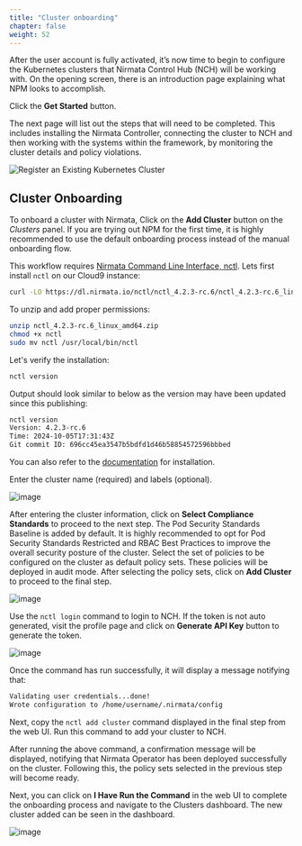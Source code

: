 ```yaml
---
title: "Cluster onboarding" 
chapter: false
weight: 52 
---
```


After the user account is fully activated, it’s now time to begin to configure the Kubernetes clusters that Nirmata Control Hub (NCH) will be working with. On the opening screen, there is an introduction page explaining what NPM looks to accomplish.

Click the **Get Started** button.

The next page will list out the steps that will need to be completed. This includes installing the Nirmata Controller, connecting the cluster to NCH and then working with the systems within the framework, by monitoring the cluster details and policy violations.

![Register an Existing Kubernetes Cluster](/images/register.jpg)

## Cluster Onboarding
To onboard a cluster with Nirmata,
 Click on the **Add Cluster** button on the *Clusters* panel. If you are trying out NPM for the first time, it is highly recommended to use the default onboarding process instead of the manual onboarding flow.

This workflow requires [Nirmata Command Line Interface, nctl](https://downloads.nirmata.io/nctl/downloads/). Lets first install `nctl` on our Cloud9 instance:

```bash
curl -LO https://dl.nirmata.io/nctl/nctl_4.2.3-rc.6/nctl_4.2.3-rc.6_linux_amd64.zip
```

To unzip and add proper permissions:

```bash
unzip nctl_4.2.3-rc.6_linux_amd64.zip
chmod +x nctl
sudo mv nctl /usr/local/bin/nctl
```

Let's verify the installation:

```bash
nctl version
```

Output should look similar to below as the version may have been updated since this publishing:

```bash
nctl version
Version: 4.2.3-rc.6
Time: 2024-10-05T17:31:43Z
Git commit ID: 696cc45ea3547b5bdfd1d46b58854572596bbbed
```

You can also refer to the [documentation](https://docs.nirmata.io/docs/nctl/installation/) for installation.

Enter the cluster name (required) and labels (optional).

![image](/images/add_cluster_1.png)

After entering the cluster information, click on **Select Compliance Standards** to proceed to the next step.
The Pod Security Standards Baseline is added by default. It is highly recommended to opt for Pod Security Standards Restricted and RBAC Best Practices to improve the overall security posture of the cluster.
Select the set of policies to be configured on the cluster as default policy sets. These policies will be deployed in audit mode. After selecting the policy sets, click on **Add Cluster** to proceed to the final step.

![image](/images/add_cluster_2.png)

Use the `nctl login` command to login to NCH. If the token is not auto generated, visit the profile page and click on **Generate API Key** button to generate the token.

![image](/images/add_cluster_3.png)

Once the command has run successfully, it will display a message notifying that:
```bash
Validating user credentials...done!
Wrote configuration to /home/username/.nirmata/config
```
Next, copy the `nctl add cluster` command displayed in the final step from the web UI. Run this command to add your cluster to NCH.

After running the above command, a confirmation message will be displayed, notifying that Nirmata Operator has been deployed successfully  on the cluster. Following this, the policy sets selected in the previous step will become ready.

Next, you can click on  **I Have Run the Command** in the web UI to complete the onboarding process and navigate to the Clusters dashboard. The new cluster added can be seen in the dashboard.

![image](/images/onboarding_confirmation.png)
